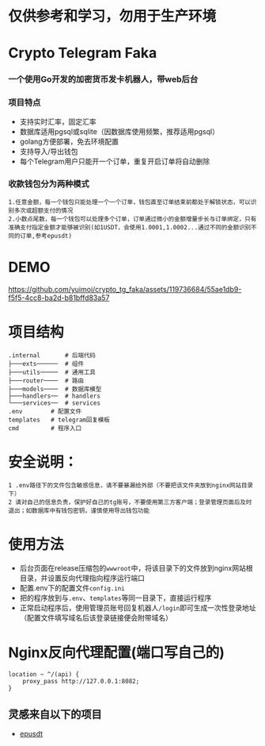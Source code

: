 # 仅供参考和学习，勿用于生产环境

# Crypto Telegram Faka
### 一个使用Go开发的加密货币发卡机器人，带web后台


### 项目特点
* 支持实时汇率，固定汇率
* 数据库适用pgsql或sqlite（因数据库使用频繁，推荐适用pgsql）
* golang方便部署，免去环境配置
* 支持导入/导出钱包
* 每个Telegram用户只能开一个订单，重复开启订单将自动删除

### 收款钱包分为两种模式
    1.任意金额，每一个钱包只能处理一个一个订单，钱包直至订单结束前都处于解锁状态，可以识别多次或超额支付的情况
    2.小数点尾数，每一个钱包可以处理多个订单，订单通过微小的金额增量步长与订单绑定，只有准确支付指定金额才能够被识别(如1USDT，会使用1.0001,1.0002...通过不同的金额识别不同的订单,参考epusdt)


# DEMO
https://github.com/yuimoi/crypto_tg_faka/assets/119736684/55ae1db9-f5f5-4cc8-ba2d-b81bffd83a57




# 项目结构
```angular2html
.internal       # 后端代码
├───exts──────  # 组件
├───utils─────  # 通用工具
├───router────  # 路由
├───models────  # 数据库模型
├───handlers──  # handlers
└───services──  # services
.env        # 配置文件
templates   # telegram回复模板
cmd         # 程序入口
```

# 安全说明：
    1 .env路径下的文件包含敏感信息，请不要暴漏给外部（不要把该文件夹放到nginx网站目录下）
    2 请对自己的信息负责，保护好自己的tg账号，不要使用第三方客户端；登录管理页面后及时退出；如数据库中有钱包密钥，谨慎使用导出钱包功能


# 使用方法
- 后台页面在release压缩包的`wwwroot`中，将该目录下的文件放到nginx网站根目录，并设置反向代理指向程序运行端口
- 配置.env下的配置文件`config.ini`
- 把的程序放到与`.env`、`templates`等同一目录下，直接运行程序
- 正常启动程序后，使用管理员账号回复机器人`/login`即可生成一次性登录地址（配置文件填写域名后该登录链接便会附带域名）

# Nginx反向代理配置(端口写自己的)
    location ~ ^/(api) {
        proxy_pass http://127.0.0.1:8082;
    }


## 灵感来自以下的项目

* [epusdt](https://github.com/assimon/epusdt)
